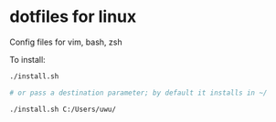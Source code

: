 # dotfiles for linux

Config files for vim, bash, zsh

To install:

```sh
./install.sh

# or pass a destination parameter; by default it installs in ~/

./install.sh C:/Users/uwu/
```
